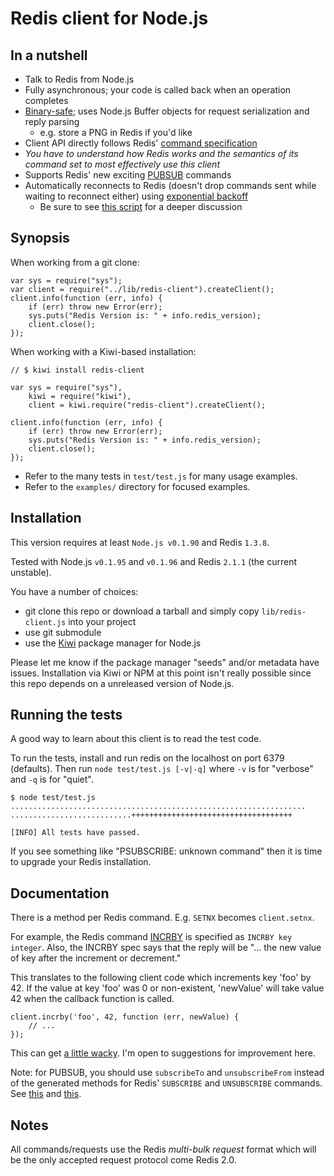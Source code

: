 # Redis client for Node.js

## In a nutshell

- Talk to Redis from Node.js
- Fully asynchronous; your code is called back when an operation completes
- [Binary-safe](http://github.com/fictorial/redis-node-client/blob/master/test/test.js#L353-363); uses Node.js Buffer objects for request serialization and reply parsing
    - e.g. store a PNG in Redis if you'd like
- Client API directly follows Redis' [command specification](http://code.google.com/p/redis/wiki/CommandReference)
- *You have to understand how Redis works and the semantics of its command set to most effectively use this client*
- Supports Redis' new exciting [PUBSUB](http://code.google.com/p/redis/wiki/PublishSubscribe) commands
- Automatically reconnects to Redis (doesn't drop commands sent while waiting to reconnect either) using [exponential backoff](http://en.wikipedia.org/wiki/Exponential_backoff)
    - Be sure to see [this script](http://github.com/fictorial/redis-node-client/blob/master/test/test_shutdown_reconnect.js) for a deeper discussion

## Synopsis

When working from a git clone:

    var sys = require("sys");
    var client = require("../lib/redis-client").createClient();
    client.info(function (err, info) {
        if (err) throw new Error(err);
        sys.puts("Redis Version is: " + info.redis_version);
        client.close();
    });

When working with a Kiwi-based installation:

    // $ kiwi install redis-client

    var sys = require("sys"),
        kiwi = require("kiwi"),
        client = kiwi.require("redis-client").createClient();

    client.info(function (err, info) {
        if (err) throw new Error(err);
        sys.puts("Redis Version is: " + info.redis_version);
        client.close();
    });

- Refer to the many tests in `test/test.js` for many usage examples.
- Refer to the `examples/` directory for focused examples.

## Installation

This version requires at least `Node.js v0.1.90` and Redis `1.3.8`.

Tested with Node.js `v0.1.95` and `v0.1.96` and Redis `2.1.1` (the current unstable).

You have a number of choices:

- git clone this repo or download a tarball and simply copy `lib/redis-client.js` into your project
- use git submodule
- use the [Kiwi](http://github.com/visionmedia/kiwi) package manager for Node.js

Please let me know if the package manager "seeds" and/or metadata have issues.
Installation via Kiwi or NPM at this point isn't really possible since this repo
depends on a unreleased version of Node.js.

## Running the tests

A good way to learn about this client is to read the test code.

To run the tests, install and run redis on the localhost on port 6379 (defaults).
Then run `node test/test.js [-v|-q]` where `-v` is for "verbose" and `-q` is for "quiet".

    $ node test/test.js
    ..................................................................
    ...........................++++++++++++++++++++++++++++++++++++

    [INFO] All tests have passed.

If you see something like "PSUBSCRIBE: unknown command" then it is time to upgrade
your Redis installation.

## Documentation

There is a method per Redis command.  E.g. `SETNX` becomes `client.setnx`.

For example, the Redis command [INCRBY](http://code.google.com/p/redis/wiki/IncrCommand)
is specified as `INCRBY key integer`.  Also, the INCRBY spec says that the reply will
be "... the new value of key after the increment or decrement."

This translates to the following client code which increments key 'foo' by 42.  If
the value at key 'foo' was 0 or non-existent, 'newValue' will take value 42 when
the callback function is called.

    client.incrby('foo', 42, function (err, newValue) {
        // ...
    });

This can get [a little wacky](http://github.com/fictorial/redis-node-client/blob/master/test/test.js#L1093-1097).
I'm open to suggestions for improvement here.

Note: for PUBSUB, you should use `subscribeTo` and `unsubscribeFrom` instead of the generated
methods for Redis' `SUBSCRIBE` and `UNSUBSCRIBE` commands.  See [this](http://github.com/fictorial/redis-node-client/blob/master/lib/redis-client.js#L682-694)
and [this](http://github.com/fictorial/redis-node-client/blob/master/examples/subscriber.js#L14).

## Notes

All commands/requests use the Redis *multi-bulk request* format which will be
the only accepted request protocol come Redis 2.0.

